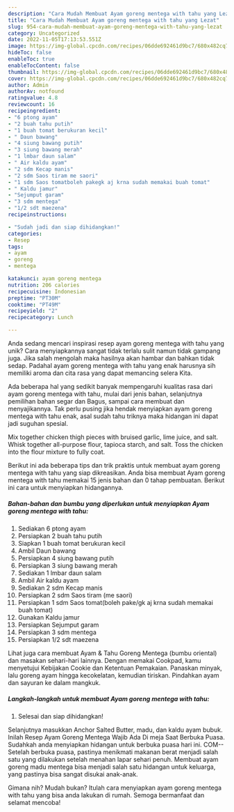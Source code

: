 ```yaml
---
description: "Cara Mudah Membuat Ayam goreng mentega with tahu yang Lezat"
title: "Cara Mudah Membuat Ayam goreng mentega with tahu yang Lezat"
slug: 954-cara-mudah-membuat-ayam-goreng-mentega-with-tahu-yang-lezat
category: Uncategorized
date: 2022-11-05T17:13:53.551Z
image: https://img-global.cpcdn.com/recipes/06dde692461d9bc7/680x482cq70/ayam-goreng-mentega-with-tahu-foto-resep-utama.jpg
hideToc: false
enableToc: true
enableTocContent: false
thumbnail: https://img-global.cpcdn.com/recipes/06dde692461d9bc7/680x482cq70/ayam-goreng-mentega-with-tahu-foto-resep-utama.jpg
cover: https://img-global.cpcdn.com/recipes/06dde692461d9bc7/680x482cq70/ayam-goreng-mentega-with-tahu-foto-resep-utama.jpg
author: Admin
authorAv: notfound
ratingvalue: 4.8
reviewcount: 16
recipeingredient:
- "6 ptong ayam"
- "2 buah tahu putih"
- "1 buah tomat berukuran kecil"
- " Daun bawang"
- "4 siung bawang putih"
- "3 siung bawang merah"
- "1 lmbar daun salam"
- " Air kaldu ayam"
- "2 sdm Kecap manis"
- "2 sdm Saos tiram me saori"
- "1 sdm Saos tomatboleh pakegk aj krna sudah memakai buah tomat"
- " Kaldu jamur"
- "Sejumput garam"
- "3 sdm mentega"
- "1/2 sdt maezena"
recipeinstructions:

- "Sudah jadi dan siap dihidangkan!"
categories:
- Resep
tags:
- ayam
- goreng
- mentega

katakunci: ayam goreng mentega 
nutrition: 206 calories
recipecuisine: Indonesian
preptime: "PT30M"
cooktime: "PT49M"
recipeyield: "2"
recipecategory: Lunch

---
```





Anda sedang mencari inspirasi resep ayam goreng mentega with tahu yang unik? Cara menyiapkannya sangat tidak terlalu sulit namun tidak gampang juga. Jika salah mengolah maka hasilnya akan hambar dan bahkan tidak sedap. Padahal ayam goreng mentega with tahu yang enak harusnya sih memiliki aroma dan cita rasa yang dapat memancing selera Kita.





Ada beberapa hal yang sedikit banyak mempengaruhi kualitas rasa dari ayam goreng mentega with tahu, mulai dari jenis bahan, selanjutnya pemilihan bahan segar dan Bagus, sampai cara membuat dan menyajikannya. Tak perlu pusing jika hendak menyiapkan ayam goreng mentega with tahu enak,      asal sudah tahu triknya maka hidangan ini dapat jadi suguhan spesial.














Mix together chicken thigh pieces with bruised garlic, lime juice, and salt. Whisk together all-purpose flour, tapioca starch, and salt. Toss the chicken into the flour mixture to fully coat.






Berikut ini ada beberapa tips dan trik praktis untuk membuat ayam goreng mentega with tahu yang siap dikreasikan. Anda bisa membuat Ayam goreng mentega with tahu memakai 15 jenis bahan dan 0 tahap pembuatan. Berikut ini cara untuk menyiapkan hidangannya.

<!--inarticleads1-->

##### Bahan-bahan dan bumbu yang diperlukan untuk menyiapkan Ayam goreng mentega with tahu:

1. Sediakan 6 ptong ayam
1. Persiapkan 2 buah tahu putih
1. Siapkan 1 buah tomat berukuran kecil
1. Ambil  Daun bawang
1. Persiapkan 4 siung bawang putih
1. Persiapkan 3 siung bawang merah
1. Sediakan 1 lmbar daun salam
1. Ambil  Air kaldu ayam
1. Sediakan 2 sdm Kecap manis
1. Persiapkan 2 sdm Saos tiram (me saori)
1. Persiapkan 1 sdm Saos tomat(boleh pake/gk aj krna sudah memakai buah tomat)
1. Gunakan  Kaldu jamur
1. Persiapkan Sejumput garam
1. Persiapkan 3 sdm mentega
1. Persiapkan 1/2 sdt maezena


Lihat juga cara membuat Ayam &amp; Tahu Goreng Mentega (bumbu oriental) dan masakan sehari-hari lainnya. Dengan memakai Cookpad, kamu menyetujui Kebijakan Cookie dan Ketentuan Pemakaian. Panaskan minyak, lalu goreng ayam hingga kecokelatan, kemudian tiriskan. Pindahkan ayam dan sayuran ke dalam mangkuk. 

<!--inarticleads2-->

##### Langkah-langkah untuk membuat Ayam goreng mentega with tahu:


1. Selesai dan siap dihidangkan!

Selanjutnya masukkan Anchor Salted Butter, madu, dan kaldu ayam bubuk. Inilah Resep Ayam Goreng Mentega Wajib Ada Di meja Saat Berbuka Puasa. Sudahkah anda menyiapkan hidangan untuk berbuka puasa hari ini. COM-- Setelah berbuka puasa, pastinya menikmati makanan berat menjadi salah satu yang dilakukan setelah menahan lapar sehari penuh. Membuat ayam goreng madu mentega bisa menjadi salah satu hidangan untuk keluarga, yang pastinya bisa sangat disukai anak-anak. 

Gimana nih? Mudah bukan? Itulah cara menyiapkan ayam goreng mentega with tahu yang bisa anda lakukan di rumah. Semoga bermanfaat dan selamat mencoba!
